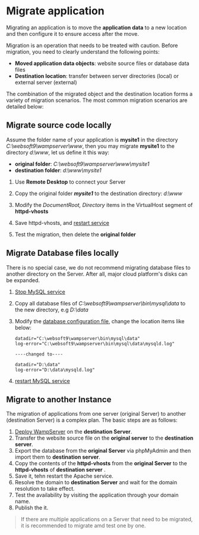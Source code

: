 # Migrate application

Migrating an application is to move the **application data** to a new location and then configure it to ensure access after the move.

Migration is an operation that needs to be treated with caution. Before migration, you need to clearly understand the following points:

- **Moved application data objects**: website source files or database data files
- **Destination location**: transfer between server directories (local) or external server (external)

The combination of the migrated object and the destination location forms a variety of migration scenarios. The most common migration scenarios are detailed below:

## Migrate source code locally

Assume the folder name of your application is **mysite1** in the directory *C:\websoft9\wampserver\www*, then you may migrate **mysite1** to the directory *d:\www*, let us define it this way:

   * **original folder**: *C:\websoft9\wampserver\www\mysite1*    
   * **destination folder**: *d:\www\mysite1*

1. Use **Remote Desktop** to connect your Server

2. Copy the original folder ***mysite1***  to the destination directory: *d:\www*

3. Modify the *DocumentRoot, Directory* items in the VirtualHost segment of **httpd-vhosts**

4. Save httpd-vhosts, and [restart service](/admin-services.md)

5. Test the migration, then delete the **original folder**

## Migrate Database files locally

There is no special case, we do not recommend migrating database files to another directory on the Server. After all, major cloud platform's disks can be expanded.

1. [Stop MySQL service](/admin-services.md)

2. Copy all database files of *C:\websoft9\wampserver\bin\mysql\data* to the new directory, e.g *D:\data*

3. Modify the [database configuration file](/stack-components.md#mysql), change the location items like below:
	~~~
    datadir="C:\websoft9\wampserver\bin\mysql\data"
    log-error="C:\websoft9\wampserver\bin\mysql\data\mysqld.log"
        
    ----changed to----
    
    datadir="D:\data"
    log-error="D:\data\mysqld.log"
    ~~~
 4. [restart MySQL service](/admin-services.md)


## Migrate to another Instance

The migration of applications from one server (original Server) to another (destination Server) is a complex plan. The basic steps are as follows:

1. [Deploy WampServer](/stack-deployment.md) on the **destination Server**.
2. Transfer the website source file on the **original server** to the **destination server**.
3. Export the database from the **original Server** via phpMyAdmin and then import them to **destination server**.
4. Copy the contents of the **httpd-vhosts** from the **original Server** to the **httpd-vhosts** of **destination server** .
5. Save it, tehn restart the Apache service.
5. Resolve the domain to **destination Server** and wait for the domain resolution to take effect.
5. Test the availability by visiting the application through your domain name.
6. Publish the it.

> If there are multiple applications on a Server that need to be migrated, it is recommended to migrate amd test one by one.
